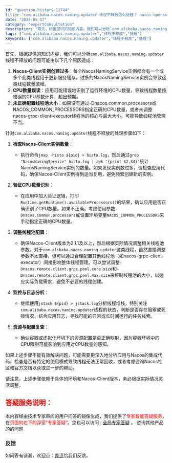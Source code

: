 ```yaml
---
id: "question-history-12744"
title: "com.alibaba.nacos.naming.updater 线程不释放怎么处理？ nacos-opensource"
date: "2024-05-17"
category: "expertConsultation"
description: "首先，根据提供的知识内容，我们可以分析`com.alibaba.nacos.naming.updater`线程不释放的问题可能由以下几个原因造成：1. **Nacos-Client实例创建过多**：每个NacosNamingService实例都会有一个或多个此类线程用于更新服务缓存，过多的Nacos"
tags: ["com.alibaba.nacos.naming.updater","线程不释放","处理"]
keywords: ["com.alibaba.nacos.naming.updater","线程不释放","处理"]
---
```


首先，根据提供的知识内容，我们可以分析`com.alibaba.nacos.naming.updater`线程不释放的问题可能由以下几个原因造成：

1. **Nacos-Client实例创建过多**：每个NacosNamingService实例都会有一个或多个此类线程用于更新服务缓存，过多的NacosNamingService实例会导致这类线程数量激增。
2. **CPU数量误读**：应用可能错误地识别了运行环境的CPU数量，导致线程数量按错误的CPU基数计算，超出预期。
3. **未正确配置线程池大小**：如果没有通过-Dnacos.common.processors或NACOS_COMMON_PROCESSORS指定正确的CPU数量，或者未调整nacos-grpc-client-executor线程池的核心与最大大小，可能导致线程池管理不当。

针对`com.alibaba.nacos.naming.updater`线程不释放的处理步骤如下：

1. **检查Nacos-Client实例数量**：
   - 执行命令`jmap -histo ${pid} > histo.log`，然后通过`grep "NacosNamingService" histo.log | awk '{print $2,$4}'`统计NacosNamingService实例的数量。如果发现实例数过多，请检查应用代码，确保Nacos-Client实例得到适当复用，避免频繁创建新的实例。

2. **验证CPU数量识别**：
   - 在应用中加入验证逻辑，打印`Runtime.getRuntime().availableProcessors()`的结果，确认应用是否正确识别了CPU数量。如果不正确，考虑使用参数`-Dnacos.common.processors`或设置环境变量`NACOS_COMMON_PROCESSORS`来手动指定正确的CPU数量。

3. **调整线程池配置**：
   - 确保Nacos-Client版本为2.1.1及以上，然后根据实际情况调整相关线程池参数。对于`com.alibaba.nacos.naming.updater`这类线程，虽然直接调整参数不太直接，但可以通过合理配置其他线程池（如nacos-grpc-client-executor）间接影响整体线程管理。可以尝试调整`-Dnacos.remote.client.grpc.pool.core.size`和`-Dnacos.remote.client.grpc.pool.max.size`来控制线程池的大小，以适应实际负载需求，避免不必要的线程创建。

4. **监控与日志分析**：
   - 继续使用`jstack ${pid} > jstack.log`分析线程堆栈，特别关注`com.alibaba.nacos.naming.updater`线程的状态，判断是否存在阻塞或死锁情况。结合应用日志，寻找可能的异常或长时间运行的任务线索。

5. **资源与配置复查**：
   - 确认容器或虚拟化环境下的资源配置是否正确映射，因为容器环境中的CPU限制可能影响到应用对CPU数量的感知。

如果上述步骤不能有效解决问题，可能需要更深入地分析应用与Nacos的集成代码，检查是否有特定的使用模式导致线程无法正常回收，或者考虑咨询Nacos社区和官方文档以获取进一步的帮助。

请注意，上述步骤依赖于具体的环境和Nacos-Client版本，务必根据实际情况灵活调整。
## <font color="#FF0000">答疑服务说明：</font> 

本内容经由技术专家审阅的用户问答的镜像生成，我们提供了<font color="#FF0000">专家智能答疑服务</font>，在<font color="#FF0000">页面的右下的浮窗”专家答疑“</font>。您也可以访问 : [全局专家答疑](https://opensource.alibaba.com/chatBot) 。 咨询其他产品的的问题

### 反馈
如问答有错漏，欢迎点：[差评](https://ai.nacos.io/user/feedbackByEnhancerGradePOJOID?enhancerGradePOJOId=13871)给我们反馈。
